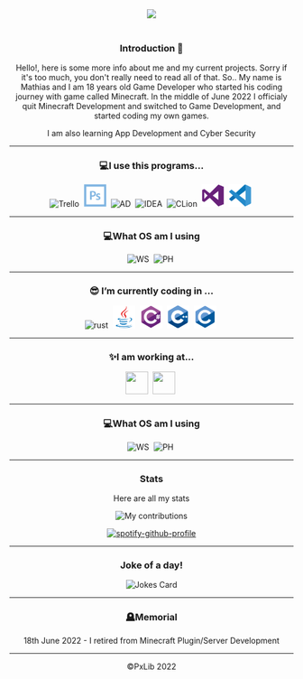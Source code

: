 <div id="header" align="center">
  <img src="https://media.giphy.com/media/M9gbBd9nbDrOTu1Mqx/giphy.gif" width="100"/>
</div>

<div id="stats" align="center">
  <img src="https://komarev.com/ghpvc/?username=PxLib&style=flat-square&color=blue" alt=""/>
  </div>
  
<div id="Introduction" align="center">
  <h3> Introduction 👋</h3>
  Hello!, here is some more info about me and my current projects. Sorry if it's too much, you don't really need to read all of that.
So.. My name is Mathias and I am 18 years old Game Developer who started his coding journey with game called Minecraft. In the middle of June 2022 I officialy quit Minecraft Development and switched to Game Development, and started coding my own games.

I am also learning App Development and Cyber Security
<hr>
<h3> 💻I use this programs...</h3>
<div align="center">
    <img src="https://www.pinclipart.com/picdir/big/373-3734150_trello-clickup-trello-icon-png-clipart.png" title="Trello" alt="Trello" width="40" height="40"/>&nbsp;
    <img src="https://raw.githubusercontent.com/devicons/devicon/1119b9f84c0290e0f0b38982099a2bd027a48bf1/icons/photoshop/photoshop-line.svg" title="PS" alt="PS" width="40" height="40"/>&nbsp;
  <img src="https://cdn.serif.com/affinity/img/global/logos/affinity-designer-icon-090520190839.svg" title="AD" alt="AD" width="40" height="40"/>&nbsp;
    <img src="https://www.jetbrains.com/idea/img/idea-edu.svg" title="IDEA" alt="IDEA" width="40" height="40"/>&nbsp;
  <img src="https://resources.jetbrains.com/storage/products/clion/img/meta/clion_logo_300x300.png" title="CLion" alt="CLion" width="40" height="40"/>&nbsp;
    <img src="https://raw.githubusercontent.com/devicons/devicon/1119b9f84c0290e0f0b38982099a2bd027a48bf1/icons/visualstudio/visualstudio-plain.svg" title="VS" alt="VS" width="40" height="40"/>&nbsp;
  <img src="https://raw.githubusercontent.com/devicons/devicon/1119b9f84c0290e0f0b38982099a2bd027a48bf1/icons/vscode/vscode-original.svg" title="VSC" alt="VSC" width="40" height="40"/>&nbsp;
</div>
  <hr>
  <div align="center">
  <h3> 💻What OS am I using</h3>
    <img src="https://static.techspot.com/images2/downloads/topdownload/2021/08/2021-08-12-ts3_thumbs-9cf-p_256.webp" title="WS" alt="WS" width="40" height="40"/>&nbsp;
    <img src="https://upload.wikimedia.org/wikipedia/commons/d/d7/Android_robot.svg" title="Ph" alt="PH" width="40" height="40"/>&nbsp;
  </div>
  <hr>
  <div align="center">
 <h3>😎 I’m currently coding in ...
  </div>
  <div align="center">
  <img src="https://www.rust-lang.org/logos/rust-logo-64x64.png" title="rust" alt="rust" width="40" height="40"/>&nbsp;
  <img src="https://raw.githubusercontent.com/devicons/devicon/1119b9f84c0290e0f0b38982099a2bd027a48bf1/icons/java/java-original.svg" title="Java" alt="Java" width="40" height="40"/>&nbsp;
    <img src="https://raw.githubusercontent.com/devicons/devicon/1119b9f84c0290e0f0b38982099a2bd027a48bf1/icons/csharp/csharp-original.svg" title="C#" alt="C#" width="40" height="40"/>&nbsp;
    <img src="https://raw.githubusercontent.com/devicons/devicon/1119b9f84c0290e0f0b38982099a2bd027a48bf1/icons/cplusplus/cplusplus-original.svg" title="C++" alt="C++" width="40" height="40"/>&nbsp;
    <img src="https://raw.githubusercontent.com/devicons/devicon/1119b9f84c0290e0f0b38982099a2bd027a48bf1/icons/c/c-original.svg" title="C" alt="C" width="40" height="40"/>&nbsp;
</div>
 <hr>
  <div align="center">
  <h3> ✨I am working at...</h3>
    <img src="https://techscode.com/images/logo.png" width="40" height="40"/>&nbsp;
    <img src="https://avatars.githubusercontent.com/u/109436550?s=200&v=4"  width="40" height="40"/>&nbsp;
  </div>
  <hr>
  <div align="center">
  <h3> 💻What OS am I using</h3>
    <img src="https://static.techspot.com/images2/downloads/topdownload/2021/08/2021-08-12-ts3_thumbs-9cf-p_256.webp" title="WS" alt="WS" width="40" height="40"/>&nbsp;
    <img src="https://upload.wikimedia.org/wikipedia/commons/d/d7/Android_robot.svg" title="Ph" alt="PH" width="40" height="40"/>&nbsp;
  </div>
  <hr>
    <h3>Stats</h3>
       <p>Here are all my stats</p>

![My contributions](https://github-readme-stats.vercel.app/api?username=PxLib&show_icons=true&theme=discord_old_blurple)

[![spotify-github-profile](https://spotify-github-profile.vercel.app/api/view?uid=vhi55e1fsjn7f3tme4d1q66gj&cover_image=true&theme=default&bar_color=66d9ff&bar_color_cover=true)](https://spotify-github-profile.vercel.app/api/view?uid=vhi55e1fsjn7f3tme4d1q66gj&redirect=true)

<hr>
<article align="center">
  <h3>Joke of a day!</h3>
<img src="https://readme-jokes.vercel.app/api" alt="Jokes Card" />
  </article>
<hr>
<article align="center">
<div align="center">
  <h3>🪦Memorial</h3>
 <p> 18th June 2022 - I retired from Minecraft Plugin/Server Development</p>
  </div>
  </article>
  <hr>
  <p align="center">
    &copy;PxLib 2022
</p>
